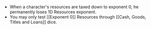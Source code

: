 - When a character's resources are taxed down to exponent 0, he permanently loses 1D Resources exponent. 
- You may only test [[Exponent 0]] Resources through [[Cash, Goods, Titles and Loans]] dice. 